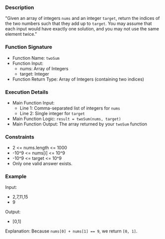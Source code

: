 ### Description

"Given an array of integers `nums` and an integer `target`, return the indices of the two numbers such that they add up to `target`. You may assume that each input would have exactly one solution, and you may not use the same element twice."

### Function Signature


- Function Name: `twoSum`
- Function Input:
  - nums: Array of Integers
  - target: Integer
- Function Return Type: Array of Integers (containing two indices)

### Execution Details


- Main Function Input:
  - Line 1: Comma-separated list of integers for `nums`
  - Line 2: Single integer for `target`
- Main Function Logic: `result = twoSum(nums, target)`
- Main Function Output: The array returned by your `twoSum` function

### Constraints

- 2 <= nums.length <= 1000
- -10^9 <= nums[i] <= 10^9
- -10^9 <= target <= 10^9
- Only one valid answer exists.

### Example

Input:
- 2,7,11,15
- 9

Output:
- [0,1]

Explanation: Because `nums[0] + nums[1] == 9`, we return `[0, 1]`.
